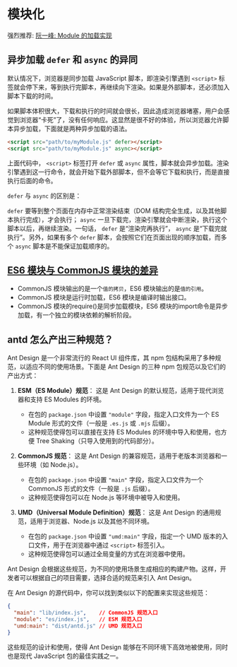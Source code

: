 # 模块化

强烈推荐: [阮一峰: Module 的加载实现](https://wangdoc.com/es6/module-loader)

## 异步加载 `defer` 和 `async` 的异同

默认情况下，浏览器是同步加载 JavaScript 脚本，即渲染引擎遇到 `<script>` 标签就会停下来，等到执行完脚本，再继续向下渲染。如果是外部脚本，还必须加入脚本下载的时间。

如果脚本体积很大，下载和执行的时间就会很长，因此造成浏览器堵塞，用户会感觉到浏览器“卡死”了，没有任何响应。这显然是很不好的体验，所以浏览器允许脚本异步加载，下面就是两种异步加载的语法。

```html
<script src="path/to/myModule.js" defer></script>
<script src="path/to/myModule.js" async></script>
```

上面代码中， `<script>` 标签打开 `defer` 或 `async` 属性，脚本就会异步加载。渲染引擎遇到这一行命令，就会开始下载外部脚本，但不会等它下载和执行，而是直接执行后面的命令。

`defer` 与 `async` 的区别是：

`defer` 要等到整个页面在内存中正常渲染结束（DOM 结构完全生成，以及其他脚本执行完成），才会执行； `async` 一旦下载完，渲染引擎就会中断渲染，执行这个脚本以后，再继续渲染。一句话， `defer` 是“渲染完再执行”， `async` 是“下载完就执行”。另外，如果有多个 `defer` 脚本，会按照它们在页面出现的顺序加载，而多个 `async` 脚本是不能保证加载顺序的。

## [ES6 模块与 CommonJS 模块的差异](https://wangdoc.com/es6/module-loader#es6-%E6%A8%A1%E5%9D%97%E4%B8%8E-commonjs-%E6%A8%A1%E5%9D%97%E7%9A%84%E5%B7%AE%E5%BC%82)

* CommonJS 模块输出的是一个`值的拷贝`，ES6 模块输出的是`值的引用`。
* CommonJS 模块是运行时加载，ES6 模块是编译时输出接口。
* CommonJS 模块的require()是同步加载模块，ES6 模块的import命令是异步加载，有一个独立的模块依赖的解析阶段。

## antd 怎么产出三种规范？

Ant Design 是一个非常流行的 React UI 组件库，其 npm 包结构采用了多种规范，以适应不同的使用场景。下面是 Ant Design 的三种 npm 包规范以及它们的产出方式：

1. **ESM（ES Module）规范**：
   这是 Ant Design 的默认规范，适用于现代浏览器和支持 ES Modules 的环境。
   - 在包的 `package.json` 中设置 `"module"` 字段，指定入口文件为一个 ES Module 形式的文件（一般是 `.es.js` 或 `.mjs` 后缀）。
   - 这种规范使得包可以直接在支持 ES Modules 的环境中导入和使用，也方便 Tree Shaking（只导入使用到的代码部分）。

2. **CommonJS 规范**：
   这是 Ant Design 的兼容规范，适用于老版本浏览器和一些环境（如 Node.js）。
   - 在包的 `package.json` 中设置 `"main"` 字段，指定入口文件为一个 CommonJS 形式的文件（一般是 `.js` 后缀）。
   - 这种规范使得包可以在 Node.js 等环境中被导入和使用。

3. **UMD（Universal Module Definition）规范**：
   这是 Ant Design 的通用规范，适用于浏览器、Node.js 以及其他不同环境。
   - 在包的 `package.json` 中设置 `"umd:main"` 字段，指定一个 UMD 版本的入口文件，用于在浏览器中通过 `<script>` 标签引入。
   - 这种规范使得包可以通过全局变量的方式在浏览器中使用。

Ant Design 会根据这些规范，为不同的使用场景生成相应的构建产物。这样，开发者可以根据自己的项目需要，选择合适的规范来引入 Ant Design。

在 Ant Design 的源代码中，你可以找到类似以下的配置来实现这些规范：

```json
{
  "main": "lib/index.js",    // CommonJS 规范入口
  "module": "es/index.js",   // ESM 规范入口
  "umd:main": "dist/antd.js" // UMD 规范入口
}
```

这些规范的设计和使用，使得 Ant Design 能够在不同环境下高效地被使用，同时也是现代 JavaScript 包的最佳实践之一。

